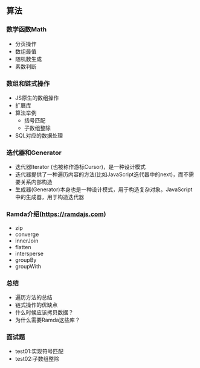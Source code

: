 ## 算法

### 数学函数Math
- 分页操作
- 数组最值
- 随机数生成
- 素数判断

### 数组和链式操作
- JS原生的数组操作
- 扩展库
- 算法举例
    - 括号匹配
    - 子数组整除
- SQL对应的数据处理

### 迭代器和Generator
- 迭代器Iterator (也被称作游标Cursor)，是一种设计模式
- 迭代器提供了一种遍历内容的方法(比如JavaScript迭代器中的next)，而不需要关系内部构造
- 生成器(Generator)本身也是一种设计模式，用于构造复杂对象。JavaScript中的生成器，用于构造迭代器

### Ramda介绍(https://ramdajs.com)
- zip
- converge
- innerJoin
- flatten
- intersperse
- groupBy
- groupWith

### 总结
- 遍历方法的总结
- 链式操作的优缺点
- 什么时候应该拷贝数据？
- 为什么需要Ramda这些库？

### 面试题
- test01:实现符号匹配
- test02:子数组整除
